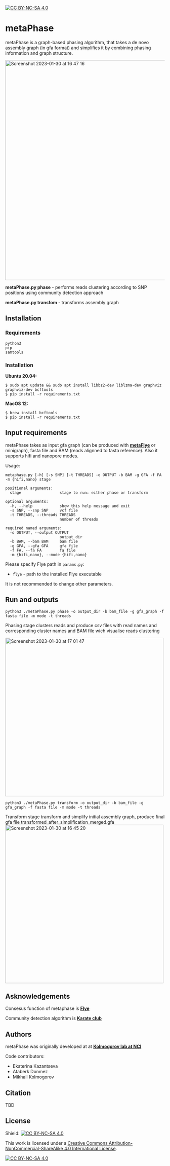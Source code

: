 [![CC BY-NC-SA 4.0][cc-by-nc-sa-shield]][cc-by-nc-sa]

# metaPhase

metaPhase is a graph-based phasing algorithm, that takes a de novo assembly graph (in gfa format) and simplifies it by combining phasing information and graph structure.


<img width="694" alt="Screenshot 2023-01-30 at 16 47 16" src="https://user-images.githubusercontent.com/82141791/215481164-2b23544f-589d-4cd2-83f9-a6668ecb8ca6.png">


**metaPhase.py phase** - performs reads clustering according to SNP positions using community detection approach

**metaPhase.py transfom** - transforms assembly graph 

## Installation
### Requirements
```
python3
pip
samtools
```

### Installation

**Ubuntu 20.04:**
```
$ sudo apt update && sudo apt install libbz2-dev liblzma-dev graphviz graphviz-dev bcftools
$ pip install -r requirements.txt
```

**MacOS 12:**
```
$ brew install bcftools
$ pip install -r requirements.txt
```

## Input requirements

metaPhase takes as input gfa graph (can be produced with [**metaFlye**](https://github.com/fenderglass/Flye) or minigraph), 
fasta file and BAM (reads alignned to fasta reference). Also it supports hifi and nanopore modes.

Usage:
```
metaphase.py [-h] [-s SNP] [-t THREADS] -o OUTPUT -b BAM -g GFA -f FA -m {hifi,nano} stage

positional arguments:
  stage                 stage to run: either phase or transform

optional arguments:
  -h, --help            show this help message and exit
  -s SNP, --snp SNP     vcf file
  -t THREADS, --threads THREADS
                        number of threads

required named arguments:
  -o OUTPUT, --output OUTPUT
                        output dir
  -b BAM, --bam BAM     bam file
  -g GFA, --gfa GFA     gfa file
  -f FA, --fa FA        fa file
  -m {hifi,nano}, --mode {hifi,nano}
```

Please specify Flye path in `params.py`:
- `flye` - path to the installed Flye executable

It is not recommended to change other parameters.

## Run and outputs

```
python3 ./metaPhase.py phase -o output_dir -b bam_file -g gfa_graph -f fasta file -m mode -t threads
```
Phasing stage clusters reads and produce csv files with read names and corresponding cluster names and BAM file wich visualise reads clustering

<img width="500" alt="Screenshot 2023-01-30 at 17 01 47" src="https://user-images.githubusercontent.com/82141791/215484889-6a032cc0-9c90-4a26-9689-7d5cb41a2ab5.png">



```
python3 ./metaPhase.py transform -o output_dir -b bam_file -g gfa_graph -f fasta file -m mode -t threads
```
Transform stage transform and simplify initial assembly graph, produce  final gfa file transformed_after_simplification_merged.gfa
<img width="500" alt="Screenshot 2023-01-30 at 16 45 20" src="https://user-images.githubusercontent.com/82141791/215480788-3b895736-c43e-43db-a820-6f46c3216a81.png">

## Asknowledgements

Consesus function of metaphase is [**Flye**](https://github.com/fenderglass/Flye)

Community detection algorithm is [**Karate club**](https://github.com/benedekrozemberczki/KarateClub/blob/master/docs/source/notes/introduction.rst)


## Authors

metaPhase was originally developed at at [**Kolmogorov lab at NCI**](https://ccr.cancer.gov/staff-directory/mikhail-kolmogorov)  

Code contributors:
- Ekaterina Kazantseva
- Ataberk Donmez
- Mikhail Kolmogorov


## Citation

TBD

## License

Shield: [![CC BY-NC-SA 4.0][cc-by-nc-sa-shield]][cc-by-nc-sa]

This work is licensed under a
[Creative Commons Attribution-NonCommercial-ShareAlike 4.0 International License][cc-by-nc-sa].

[![CC BY-NC-SA 4.0][cc-by-nc-sa-image]][cc-by-nc-sa]

[cc-by-nc-sa]: http://creativecommons.org/licenses/by-nc-sa/4.0/
[cc-by-nc-sa-image]: https://licensebuttons.net/l/by-nc-sa/4.0/88x31.png
[cc-by-nc-sa-shield]: https://img.shields.io/badge/License-CC%20BY--NC--SA%204.0-lightgrey.svg



